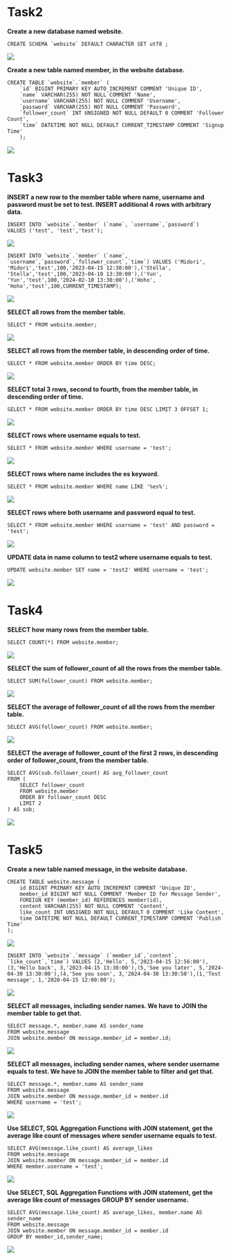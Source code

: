 # Task2
**Create a new database named website.**
```
CREATE SCHEMA `website` DEFAULT CHARACTER SET utf8 ;
```
![](/pic/create_website_db.png)

**Create a new table named member, in the website database.**
```
CREATE TABLE `website`.`member` (
    `id` BIGINT PRIMARY KEY AUTO_INCREMENT COMMENT 'Unique ID',
    `name` VARCHAR(255) NOT NULL COMMENT 'Name',
    `username` VARCHAR(255) NOT NULL COMMENT 'Username',
    `password` VARCHAR(255) NOT NULL COMMENT 'Password',
    `follower_count` INT UNSIGNED NOT NULL DEFAULT 0 COMMENT 'Follower Count',
    `time` DATETIME NOT NULL DEFAULT CURRENT_TIMESTAMP COMMENT 'Signup Time'
    );
```
![](/pic/create_member_table.png)

# Task3
**INSERT a new row to the member table where name, username and password must be set to test. INSERT additional 4 rows with arbitrary data.**
```
INSERT INTO `website`.`member` (`name`, `username`,`password`) 
VALUES ('test', 'test','test');
```
![](/pic/create_test.png)
```
INSERT INTO `website`.`member` (`name`, `username`,`password`,`follower_count`,`time`) VALUES ('Midori', 'Midori','test',100,'2023-04-15 12:30:00'),('Stella', 'Stella','test',100,'2023-04-10 13:30:00'),('Yun', 'Yun','test',100,'2024-02-10 13:30:00'),('Hoho', 'Hoho','test',100,CURRENT_TIMESTAMP);
```
![](/pic/create_4_test.png)

**SELECT all rows from the member table.**
```
SELECT * FROM website.member;
```
![](/pic/select_all_rows.png)

**SELECT all rows from the member table, in descending order of time.**
```
SELECT * FROM website.member ORDER BY time DESC;
```
![](/pic/select_all_rows_time.png)

**SELECT total 3 rows, second to fourth, from the member table, in descending order of time.**
```
SELECT * FROM website.member ORDER BY time DESC LIMIT 3 OFFSET 1;
```
![](/pic/select_3_rows_time.png)

**SELECT rows where username equals to test.**
```
SELECT * FROM website.member WHERE username = 'test';
```
![](/pic/select_test.png)

**SELECT rows where name includes the es keyword.**
```
SELECT * FROM website.member WHERE name LIKE '%es%';
```
![](/pic/select_es.png)

**SELECT rows where both username and password equal to test.**
```
SELECT * FROM website.member WHERE username = 'test' AND password = 'test';
```
![](/pic/select_and_test.png)

**UPDATE data in name column to test2 where username equals to test.**
```
UPDATE website.member SET name = 'test2' WHERE username = 'test';
```
![](/pic/update.png)

# Task4
**SELECT how many rows from the member table.**
```
SELECT COUNT(*) FROM website.member;
```
![](/pic/select_how_many.png)

**SELECT the sum of follower_count of all the rows from the member table.**
```
SELECT SUM(follower_count) FROM website.member;
```
![](/pic/select_sum.png)

**SELECT the average of follower_count of all the rows from the member table.**
```
SELECT AVG(follower_count) FROM website.member;
```
![](/pic/select_avg.png)

**SELECT the average of follower_count of the first 2 rows, in descending order of follower_count, from the member table.**

```
SELECT AVG(sub.follower_count) AS avg_follower_count 
FROM (
    SELECT follower_count
    FROM website.member
    ORDER BY follower_count DESC
    LIMIT 2
) AS sub;
```
![](/pic/select_avg2.png)

# Task5
**Create a new table named message, in the website database.**
```
CREATE TABLE website.message (
    id BIGINT PRIMARY KEY AUTO_INCREMENT COMMENT 'Unique ID',
    member_id BIGINT NOT NULL COMMENT 'Member ID for Message Sender',
    FOREIGN KEY (member_id) REFERENCES member(id),
    content VARCHAR(255) NOT NULL COMMENT 'Content',
    like_count INT UNSIGNED NOT NULL DEFAULT 0 COMMENT 'Like Content',
    time DATETIME NOT NULL DEFAULT CURRENT_TIMESTAMP COMMENT 'Publish Time'
);
```
![](/pic/create_message_table.png)
```
INSERT INTO `website`.`message` (`member_id`,`content`, `like_count`,`time`) VALUES (2,'Hello', 5,'2023-04-15 12:56:00'),(3,'Hello back', 3,'2023-04-15 13:30:00'),(5,'See you later', 5,'2024-04-30 13:30:00'),(4,'See you soon', 3,'2024-04-30 13:30:50'),(1,'Test message', 1,'2020-04-15 12:00:00');
```
![](/pic/create_message_rows.png)

**SELECT all messages, including sender names. We have to JOIN the member table to get that.**
```
SELECT message.*, member.name AS sender_name
FROM website.message
JOIN website.member ON message.member_id = member.id;
```
![](/pic/join.png)

**SELECT all messages, including sender names, where sender username equals to test. We have to JOIN the member table to filter and get that.**
```
SELECT message.*, member.name AS sender_name
FROM website.message
JOIN website.member ON message.member_id = member.id
WHERE username = 'test';
```
![](/pic/join_test.png)

**Use SELECT, SQL Aggregation Functions with JOIN statement, get the average like count of messages where sender username equals to test.**
```
SELECT AVG(message.like_count) AS average_likes
FROM website.message
JOIN website.member ON message.member_id = member.id
WHERE member.username = 'test';
```
![](/pic/join_avg_test.png)

**Use SELECT, SQL Aggregation Functions with JOIN statement, get the average like count of messages GROUP BY sender username.**
```
SELECT AVG(message.like_count) AS average_likes, member.name AS sender_name
FROM website.message
JOIN website.member ON message.member_id = member.id
GROUP BY member_id,sender_name;
```
![](/pic/join_group_by.png)